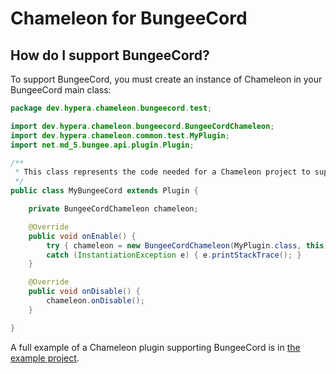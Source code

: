 # Chameleon for BungeeCord

## How do I support BungeeCord?
To support BungeeCord, you must create an instance of Chameleon in your BungeeCord main class:
```java
package dev.hypera.chameleon.bungeecord.test;

import dev.hypera.chameleon.bungeecord.BungeeCordChameleon;
import dev.hypera.chameleon.common.test.MyPlugin;
import net.md_5.bungee.api.plugin.Plugin;

/**
 * This class represents the code needed for a Chameleon project to support BungeeCord.
 */
public class MyBungeeCord extends Plugin {

    private BungeeCordChameleon chameleon;

    @Override
    public void onEnable() {
        try { chameleon = new BungeeCordChameleon(MyPlugin.class, this); chameleon.onEnable(); }
        catch (InstantiationException e) { e.printStackTrace(); }
    }

    @Override
    public void onDisable() {
        chameleon.onDisable();
    }

}
```
A full example of a Chameleon plugin supporting BungeeCord is in [the example project](https://github.com/HyperaOfficial/ChameleonProject/tree/master/ChameleonProject-Bungee).